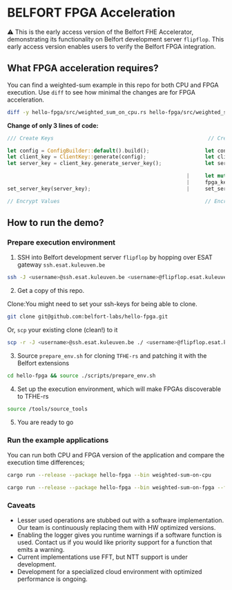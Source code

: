 # BELFORT FPGA Acceleration

:warning: This is the early access version of the Belfort FHE Accelerator, demonstrating its functionality on Belfort development server `flipflop`. This early access version enables users to verify the Belfort FPGA integration.

## What FPGA acceleration requires?

You can find a weighted-sum example in this repo for both CPU and FPGA execution. Use `diff` to see how minimal the changes are for FPGA acceleration.

```bash
diff -y hello-fpga/src/weighted_sum_on_cpu.rs hello-fpga/src/weighted_sum_on_fpga.rs
```

**Change of only 3 lines of code:**

```Rust
/// Create Keys                                                  // Create Keys

let config = ConfigBuilder::default().build();                  let config = ConfigBuilder::default().build();
let client_key = ClientKey::generate(config);                   let client_key = ClientKey::generate(config);
let server_key = client_key.generate_server_key();              let server_key = client_key.generate_server_key();

                                                          |     let mut fpga_key = BelfortServerKey::from(&server_key);
                                                          |     fpga_key.connect();
set_server_key(server_key);                               |     set_server_key(fpga_key.clone());

// Encrypt Values                                               // Encrypt Values
```

## How to run the demo?

### Prepare execution environment

1. SSH into Belfort development server `flipflop` by hopping over ESAT gateway `ssh.esat.kuleuven.be`

```bash
ssh -J <username>@ssh.esat.kuleuven.be <username>@flipflop.esat.kuleuven.be
```

2. Get a copy of this repo.

Clone:You might need to set your ssh-keys for being able to clone.

```bash
git clone git@github.com:belfort-labs/hello-fpga.git
```

Or, `scp` your existing clone (clean!) to it

```bash
scp -r -J <username>@ssh.esat.kuleuven.be ./ <username>@flipflop.esat.kuleuven.be:~/hello-fpga
```

3. Source `prepare_env.sh` for cloning `TFHE-rs` and patching it with the Belfort extensions

```bash
cd hello-fpga && source ./scripts/prepare_env.sh
```

4. Set up the execution environment, which will make FPGAs discoverable to TFHE-rs

```bash
source /tools/source_tools
```

5. You are ready to go

### Run the example applications

You can run both CPU and FPGA version of the application and compare the execution time differences;

```bash
cargo run --release --package hello-fpga --bin weighted-sum-on-cpu
```

```bash
cargo run --release --package hello-fpga --bin weighted-sum-on-fpga --features fpga
```

### Caveats

- Lesser used operations are stubbed out with a software implementation. Our team is continuously replacing them with HW optimized versions.
- Enabling the logger gives you runtime warnings if a software function is used. Contact us if you would like priority support for a function that emits a warning.
- Current implementations use FFT, but NTT support is under development.
- Development for a specialized cloud environment with optimized performance is ongoing.
